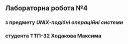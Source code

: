 ## Лабораторна робота №4
### з предмету _UNIX-подібні операційні системи_
### студента ТТП-32 Ходакова Максима

